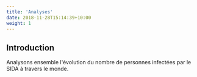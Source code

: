 ```yaml
---
title: 'Analyses'
date: 2018-11-28T15:14:39+10:00
weight: 1
---
```


## Introduction

Analysons ensemble l'évolution du nombre de personnes infectées par le SIDA à travers le monde.